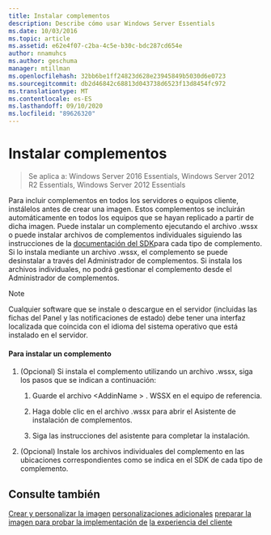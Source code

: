 ```yaml
---
title: Instalar complementos
description: Describe cómo usar Windows Server Essentials
ms.date: 10/03/2016
ms.topic: article
ms.assetid: e62e4f07-c2ba-4c5e-b30c-bdc287cd654e
author: nnamuhcs
ms.author: geschuma
manager: mtillman
ms.openlocfilehash: 32bb6be1ff24823d628e23945849b5030d6e0723
ms.sourcegitcommit: db2d46842c68813d043738d6523f13d8454fc972
ms.translationtype: MT
ms.contentlocale: es-ES
ms.lasthandoff: 09/10/2020
ms.locfileid: "89626320"
---
```

# <a name="install-add-ins"></a>Instalar complementos

>Se aplica a: Windows Server 2016 Essentials, Windows Server 2012 R2 Essentials, Windows Server 2012 Essentials

Para incluir complementos en todos los servidores o equipos cliente, instálelos antes de crear una imagen. Estos complementos se incluirán automáticamente en todos los equipos que se hayan replicado a partir de dicha imagen. Puede instalar un complemento ejecutando el archivo .wssx o puede instalar archivos de complementos individuales siguiendo las instrucciones de la [documentación del SDK](https://go.microsoft.com/fwlink/?LinkID=248648)para cada tipo de complemento. Si lo instala mediante un archivo .wssx, el complemento se puede desinstalar a través del Administrador de complementos. Si instala los archivos individuales, no podrá gestionar el complemento desde el Administrador de complementos.

> [!NOTE]
>  Cualquier software que se instale o descargue en el servidor (incluidas las fichas del Panel y las notificaciones de estado) debe tener una interfaz localizada que coincida con el idioma del sistema operativo que está instalado en el servidor.

#### <a name="to-install-an-add-in"></a>Para instalar un complemento

1.  (Opcional) Si instala el complemento utilizando un archivo .wssx, siga los pasos que se indican a continuación:

    1.  Guarde el archivo <AddinName \> . WSSX en el equipo de referencia.

    2.  Haga doble clic en el archivo .wssx para abrir el Asistente de instalación de complementos.

    3.  Siga las instrucciones del asistente para completar la instalación.

2.  (Opcional) Instale los archivos individuales del complemento en las ubicaciones correspondientes como se indica en el SDK de cada tipo de complemento.

## <a name="see-also"></a>Consulte también
 [Crear y personalizar la imagen](Creating-and-Customizing-the-Image.md) [personalizaciones adicionales](Additional-Customizations.md) [preparar la imagen para probar la implementación de](Preparing-the-Image-for-Deployment.md) [la experiencia del cliente](Testing-the-Customer-Experience.md)